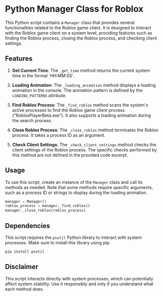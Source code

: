 # Python Manager Class for Roblox

This Python script contains a `Manager` class that provides several functionalities related to the Roblox game client. It is designed to interact with the Roblox game client on a system level, providing features such as finding the Roblox process, closing the Roblox process, and checking client settings.

## Features

1. **Get Current Time**: The `_get_time` method returns the current system time in the format 'HH:MM:SS'.

2. **Loading Animation**: The `_loading_animation` method displays a loading animation in the console. The animation pattern is defined by the `LOADING_PATTERNS` attribute.

3. **Find Roblox Process**: The `_find_roblox` method scans the system's active processes to find the Roblox game client process ("RobloxPlayerBeta.exe"). It also supports a loading animation during the search process.

4. **Close Roblox Process**: The `_close_roblox` method terminates the Roblox process. It takes a process ID as an argument.

5. **Check Client Settings**: The `_check_client_settings` method checks the client settings of the Roblox process. The specific checks performed by this method are not defined in the provided code excerpt.

## Usage

To use this script, create an instance of the `Manager` class and call its methods as needed. Note that some methods require specific arguments, such as a process ID or strings to display during the loading animation.

```python
manager = Manager()
roblox_process = manager._find_roblox()
manager._close_roblox(roblox_process)
```

## Dependencies

This script requires the `psutil` Python library to interact with system processes. Make sure to install this library using pip:

```bash
pip install psutil
```

## Disclaimer

This script interacts directly with system processes, which can potentially affect system stability. Use it responsibly and only if you understand what each method does.